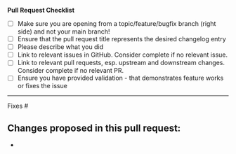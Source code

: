 **Pull Request Checklist**

- [ ] Make sure you are opening from a topic/feature/bugfix branch (right side) and not your main branch!
- [ ] Ensure that the pull request title represents the desired changelog entry
- [ ] Please describe what you did
- [ ] Link to relevant issues in GitHub. Consider complete if no relevant issue.
- [ ] Link to relevant pull requests, esp. upstream and downstream changes. Consider complete if no relevant PR.
- [ ] Ensure you have provided validation - that demonstrates feature works or fixes the issue

---

Fixes #

Changes proposed in this pull request:
-
-
